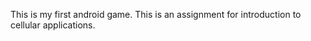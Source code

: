 This is my first android game. This is an assignment for introduction to cellular applications.




